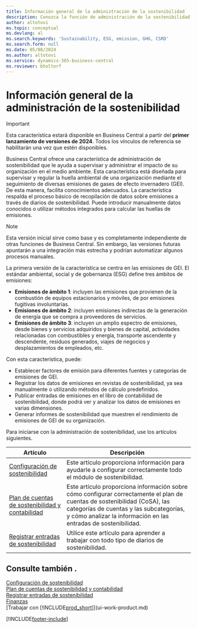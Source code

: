 ```yaml
---
title: Información general de la administración de la sostenibilidad
description: Conozca la función de administración de la sostenibilidad utilizando la información y los recursos proporcionados.
author: altotovi
ms.topic: conceptual
ms.devlang: al
ms.search.keywords: 'Sustainability, ESG, emission, GHG, CSRD'
ms.search.form: null
ms.date: 05/08/2024
ms.author: altotovi
ms.service: dynamics-365-business-central
ms.reviewer: bholtorf
---
```


# Información general de la administración de la sostenibilidad

> [!IMPORTANT]
> Esta característica estará disponible en Business Central a partir del **primer lanzamiento de versiones de 2024**. Todos los vínculos de referencia se habilitarán una vez que estén disponibles.

Business Central ofrece una característica de administración de sostenibilidad que le ayuda a supervisar y administrar el impacto de su organización en el medio ambiente. Esta característica está diseñada para supervisar y regular la huella ambiental de una organización mediante el seguimiento de diversas emisiones de gases de efecto invernadero (GEI). De esta manera, facilita conocimientos adecuados. La característica respalda el proceso básico de recopilación de datos sobre emisiones a través de diarios de sostenibilidad. Puede introducir manualmente datos conocidos o utilizar métodos integrados para calcular las huellas de emisiones.

> [!NOTE]
> Esta versión inicial sirve como base y es completamente independiente de otras funciones de Business Central. Sin embargo, las versiones futuras apuntarán a una integración más estrecha y podrían automatizar algunos procesos manuales.

La primera versión de la característica se centra en las emisiones de GEI. El estándar ambiental, social y de gobernanza (ESG) define tres ámbitos de emisiones:

- **Emisiones de ámbito 1**: incluyen las emisiones que provienen de la combustión de equipos estacionarios y móviles, de por emisiones fugitivas involuntarias.
- **Emisiones de ámbito 2**: incluyen emisiones indirectas de la generación de energía que se compra a proveedores de servicios.
- **Emisiones de ámbito 3**: incluyen un amplio espectro de emisiones, desde bienes y servicios adquiridos y bienes de capital, actividades relacionadas con combustibles y energía, transporte ascendente y descendente, residuos generados, viajes de negocios y desplazamientos de empleados, etc.

Con esta característica, puede:

- Establecer factores de emisión para diferentes fuentes y categorías de emisiones de GEI.
- Registrar los datos de emisiones en revistas de sostenibilidad, ya sea manualmente o utilizando métodos de cálculo predefinidos.
- Publicar entradas de emisiones en el libro de contabilidad de sostenibilidad, donde podrá ver y analizar los datos de emisiones en varias dimensiones.
- Generar informes de sostenibilidad que muestren el rendimiento de emisiones de GEI de su organización.

Para iniciarse con la administración de sostenibilidad, use los artículos siguientes.

| Artículo | Descripción |
|---------|-------------|
| [Configuración de sostenibilidad](finance-sustainability-setup.md) | Este artículo proporciona información para ayudarle a configurar correctamente todo el módulo de sostenibilidad. |
| [Plan de cuentas de sostenibilidad y contabilidad](finance-sustainability-accounts-ledger.md) | Este artículo proporciona información sobre cómo configurar correctamente el plan de cuentas de sostenibilidad (CoSA), las categorías de cuentas y las subcategorías, y cómo analizar la información en las entradas de sostenibilidad. |
| [Registrar entradas de sostenibilidad](finance-sustainability-journal.md) | Utilice este artículo para aprender a trabajar con todo tipo de diarios de sostenibilidad. |

## Consulte también .

[Configuración de sostenibilidad](finance-sustainability-setup.md)  
[Plan de cuentas de sostenibilidad y contabilidad](finance-sustainability-accounts-ledger.md)  
[Registrar entradas de sostenibilidad](finance-sustainability-journal.md)  
[Finanzas](finance.md)  
[Trabajar con [!INCLUDE[prod_short](includes/prod_short.md)]](ui-work-product.md)  

[!INCLUDE[footer-include](includes/footer-banner.md)]
